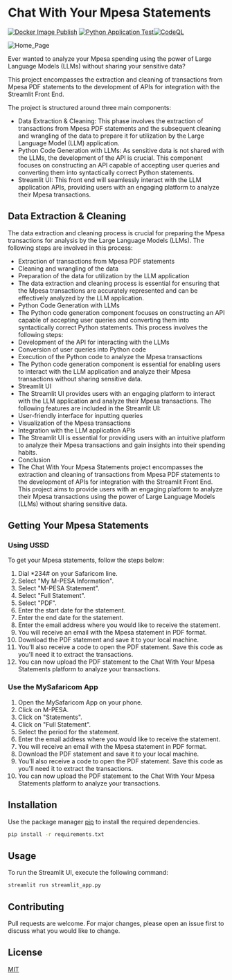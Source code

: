 # Chat With Your Mpesa Statements

[![Docker Image Publish](https://github.com/KenMwaura1/Chat-With-Your-Mpesa/actions/workflows/docker-publish.yml/badge.svg)](https://github.com/KenMwaura1/Chat-With-Your-Mpesa/actions/workflows/docker-publish.yml)
[![Python Application Test](https://github.com/KenMwaura1/Chat-With-Your-Mpesa/actions/workflows/pythonapp.yml/badge.svg)](https://github.com/KenMwaura1/Chat-With-Your-Mpesa/actions/workflows/pythonapp.yml)[![CodeQL](https://github.com/KenMwaura1/Chat-With-Your-Mpesa/actions/workflows/codeql.yml/badge.svg)](https://github.com/KenMwaura1/Chat-With-Your-Mpesa/actions/workflows/codeql.yml)


![Home_Page](https://github.com/DennisChangach/Chat-With-Your-Mpesa-Statements/assets/41690660/269fcde4-9090-450d-9ee8-d3d0d4f385e0)

Ever wanted to analyze your Mpesa spending using the power of Large Language Models (LLMs) without sharing your sensitive data?

This project encompasses the extraction and cleaning of transactions from Mpesa PDF statements to the development of APIs for integration with the Streamlit Front End.

The project is structured around three main components:

- Data Extraction & Cleaning: This phase involves the extraction of transactions from Mpesa PDF statements and the subsequent cleaning and wrangling of the data to prepare it for utilization by the Large Language Model (LLM) application.
- Python Code Generation with LLMs: As sensitive data is not shared with the LLMs, the development of the API is crucial. This component focuses on constructing an API capable of accepting user queries and converting them into syntactically correct Python statements.
- Streamlit UI: This front end will seamlessly interact with the LLM application APIs, providing users with an engaging platform to analyze their Mpesa transactions.

## Data Extraction & Cleaning

The data extraction and cleaning process is crucial for preparing the Mpesa transactions for analysis by the Large Language Models (LLMs). The following steps are involved in this process:

- Extraction of transactions from Mpesa PDF statements
- Cleaning and wrangling of the data
- Preparation of the data for utilization by the LLM application
- The data extraction and cleaning process is essential for ensuring that the Mpesa transactions are accurately represented and can be effectively analyzed by the LLM application.
- Python Code Generation with LLMs
- The Python code generation component focuses on constructing an API capable of accepting user queries and converting them into syntactically correct Python statements. This process involves the following steps:
- Development of the API for interacting with the LLMs
- Conversion of user queries into Python code
- Execution of the Python code to analyze the Mpesa transactions
- The Python code generation component is essential for enabling users to interact with the LLM application and analyze their Mpesa transactions without sharing sensitive data.
- Streamlit UI
- The Streamlit UI provides users with an engaging platform to interact with the LLM application and analyze their Mpesa transactions. The following features are included in the Streamlit UI:
- User-friendly interface for inputting queries
- Visualization of the Mpesa transactions
- Integration with the LLM application APIs
- The Streamlit UI is essential for providing users with an intuitive platform to analyze their Mpesa transactions and gain insights into their spending habits.
- Conclusion
- The Chat With Your Mpesa Statements project encompasses the extraction and cleaning of transactions from Mpesa PDF statements to the development of APIs for integration with the Streamlit Front End. This project aims to provide users with an engaging platform to analyze their Mpesa transactions using the power of Large Language Models (LLMs) without sharing sensitive data.

## Getting Your Mpesa Statements

### Using USSD

To get your Mpesa statements, follow the steps below:

1. Dial *234# on your Safaricom line.
2. Select "My M-PESA Information".
3. Select "M-PESA Statement".
4. Select "Full Statement".
5. Select "PDF".
6. Enter the start date for the statement.
7. Enter the end date for the statement.
8. Enter the email address where you would like to receive the statement.
9. You will receive an email with the Mpesa statement in PDF format.
10. Download the PDF statement and save it to your local machine.
11. You'll also receive a code to open the PDF statement. Save this code as you'll need it to extract the transactions.
12. You can now upload the PDF statement to the Chat With Your Mpesa Statements platform to analyze your transactions.

### Use the MySafaricom App

1. Open the MySafaricom App on your phone.
2. Click on M-PESA.
3. Click on "Statements".
4. Click on "Full Statement".
5. Select the period for the statement.
6. Enter the email address where you would like to receive the statement.
7. You will receive an email with the Mpesa statement in PDF format.
8. Download the PDF statement and save it to your local machine.
9. You'll also receive a code to open the PDF statement. Save this code as you'll need it to extract the transactions.
10. You can now upload the PDF statement to the Chat With Your Mpesa Statements platform to analyze your transactions.

## Installation

Use the package manager [pip](https://pip.pypa.io/en/stable/) to install the required dependencies.

```bash
pip install -r requirements.txt
```

## Usage

To run the Streamlit UI, execute the following command:

```bash
streamlit run streamlit_app.py
```

## Contributing

Pull requests are welcome. For major changes, please open an issue first to discuss what you would like to change.

## License

[MIT](https://choosealicense.com/licenses/mit/)
